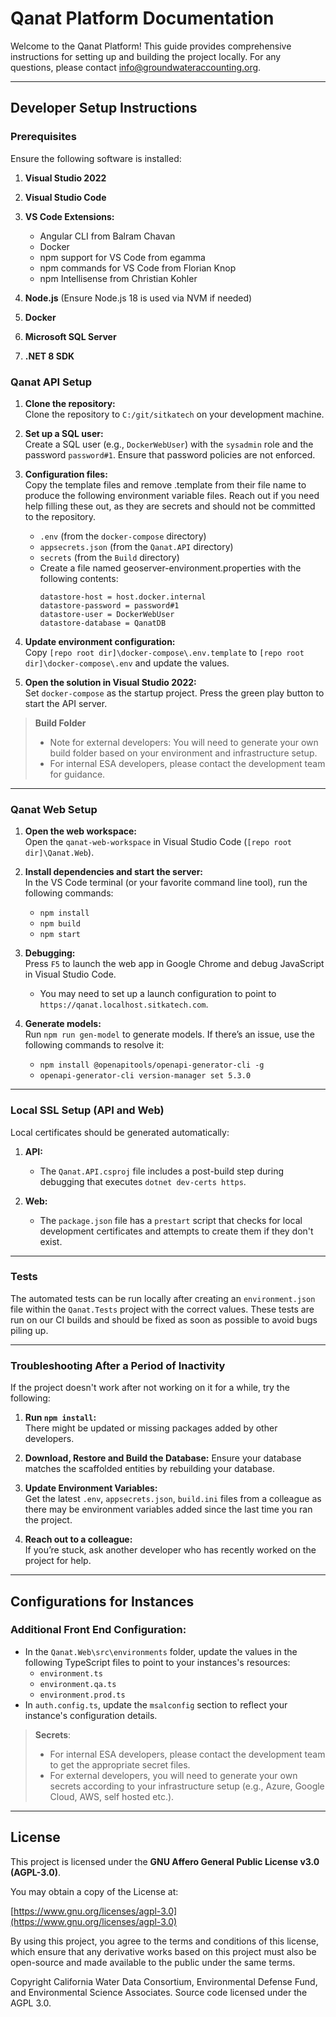 # Qanat Platform Documentation

Welcome to the Qanat Platform! This guide provides comprehensive instructions for setting up and building the project locally. For any questions, please contact info@groundwateraccounting.org.

---

## Developer Setup Instructions

### Prerequisites

Ensure the following software is installed:

1. **Visual Studio 2022**
2. **Visual Studio Code**
3. **VS Code Extensions:**

   - Angular CLI from Balram Chavan
   - Docker
   - npm support for VS Code from egamma
   - npm commands for VS Code from Florian Knop
   - npm Intellisense from Christian Kohler

4. **Node.js** (Ensure Node.js 18 is used via NVM if needed)
5. **Docker**
6. **Microsoft SQL Server**
7. **.NET 8 SDK**

### Qanat API Setup

1. **Clone the repository:**  
   Clone the repository to `C:/git/sitkatech` on your development machine.

2. **Set up a SQL user:**  
   Create a SQL user (e.g., `DockerWebUser`) with the `sysadmin` role and the password `password#1`. Ensure that password policies are not enforced.
3. **Configuration files:**  
   Copy the template files and remove .template from their file name to produce the following environment variable files. Reach out if you need help filling these out, as they are secrets and should not be committed to the repository.

   - `.env` (from the `docker-compose` directory)
   - `appsecrets.json` (from the `Qanat.API` directory)
   - `secrets` (from the `Build` directory)
   - Create a file named geoserver-environment.properties with the following contents:
     ```
     datastore-host = host.docker.internal
     datastore-password = password#1
     datastore-user = DockerWebUser
     datastore-database = QanatDB
     ```

4. **Update environment configuration:**  
   Copy `[repo root dir]\docker-compose\.env.template` to `[repo root dir]\docker-compose\.env` and update the values.

5. **Open the solution in Visual Studio 2022:**  
   Set `docker-compose` as the startup project. Press the green play button to start the API server.

> **Build Folder**
>
> - Note for external developers: You will need to generate your own build folder based on your environment and infrastructure setup.
> - For internal ESA developers, please contact the development team for guidance.

---

### Qanat Web Setup

1. **Open the web workspace:**  
   Open the `qanat-web-workspace` in Visual Studio Code (`[repo root dir]\Qanat.Web`).

2. **Install dependencies and start the server:**  
   In the VS Code terminal (or your favorite command line tool), run the following commands:

   - `npm install`
   - `npm build`
   - `npm start`

3. **Debugging:**  
   Press `F5` to launch the web app in Google Chrome and debug JavaScript in Visual Studio Code.

   - You may need to set up a launch configuration to point to `https://qanat.localhost.sitkatech.com`.

4. **Generate models:**  
   Run `npm run gen-model` to generate models. If there’s an issue, use the following commands to resolve it:
   - `npm install @openapitools/openapi-generator-cli -g`
   - `openapi-generator-cli version-manager set 5.3.0`

---

### Local SSL Setup (API and Web)

Local certificates should be generated automatically:

1. **API:**

   - The `Qanat.API.csproj` file includes a post-build step during debugging that executes `dotnet dev-certs https`.

2. **Web:**
   - The `package.json` file has a `prestart` script that checks for local development certificates and attempts to create them if they don't exist.

---

### Tests

The automated tests can be run locally after creating an `environment.json` file within the `Qanat.Tests` project with the correct values. These tests are run on our CI builds and should be fixed as soon as possible to avoid bugs piling up.

---

### Troubleshooting After a Period of Inactivity

If the project doesn't work after not working on it for a while, try the following:

1. **Run `npm install`:**  
   There might be updated or missing packages added by other developers.

2. **Download, Restore and Build the Database:**
   Ensure your database matches the scaffolded entities by rebuilding your database.

3. **Update Environment Variables:**  
   Get the latest `.env`, `appsecrets.json`, `build.ini` files from a colleague as there may be environment variables added since the last time you ran the project.

4. **Reach out to a colleague:**  
   If you’re stuck, ask another developer who has recently worked on the project for help.

---

## Configurations for Instances

### Additional Front End Configuration:

- In the `Qanat.Web\src\environments` folder, update the values in the following TypeScript files to point to your instances's resources:
  - `environment.ts`
  - `environment.qa.ts`
  - `environment.prod.ts`
- In `auth.config.ts`, update the `msalconfig` section to reflect your instance's configuration details.

> **Secrets**:
>
> - For internal ESA developers, please contact the development team to get the appropriate secret files.
> - For external developers, you will need to generate your own secrets according to your infrastructure setup (e.g., Azure, Google Cloud, AWS, self hosted etc.).

---

## License

This project is licensed under the **GNU Affero General Public License v3.0 (AGPL-3.0)**.

You may obtain a copy of the License at:

[https://www.gnu.org/licenses/agpl-3.0](https://www.gnu.org/licenses/agpl-3.0)

By using this project, you agree to the terms and conditions of this license, which ensure that any derivative works based on this project must also be open-source and made available to the public under the same terms.

Copyright California Water Data Consortium, Environmental Defense Fund, and Environmental Science Associates. Source code licensed under the AGPL 3.0.

